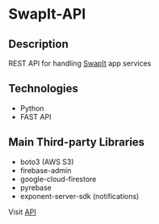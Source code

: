 # SwapIt-API

## Description

REST API for handling [SwapIt](https://github.com/Jaspier/SwapIt) app services

## Technologies

- Python
- FAST API

## Main Third-party Libraries

- boto3 (AWS S3)
- firebase-admin
- google-cloud-firestore
- pyrebase
- exponent-server-sdk (notifications)

Visit [API](https://swapit-api.herokuapp.com/)

